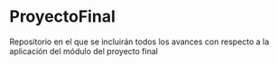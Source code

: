 # ProyectoFinal
Repositorio en el que se incluirán todos los avances con respecto a la aplicación del módulo del proyecto final
